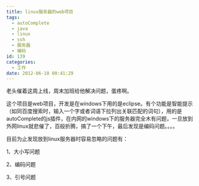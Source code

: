 ```yaml
---
title: linux服务器的web项目
tags:
  - autoComplete
  - java
  - linux
  - ssh
  - 服务器
  - 编码
id: 139
categories:
  - 工作
date: 2012-06-10 00:41:29
---
```


老头催着这周上线，周末加班给他解决问题，蛋疼啊。

这个项目是web项目，开发是在windows下用的是eclipse。有个功能是智能提示（如同百度搜索时，输入一个字或者词语下拉列出关联匹配的词句），用的是autoComplete的js插件，在内网的windows下的服务器完全木有问题，一旦放到外网linux就悲催了，百般折腾，搞了一个下午，最后发现是编码问题。。。。

目前为止发现放到linux服务器时容易忽略的问题有：

1、大小写问题

2、编码问题

3、引号问题